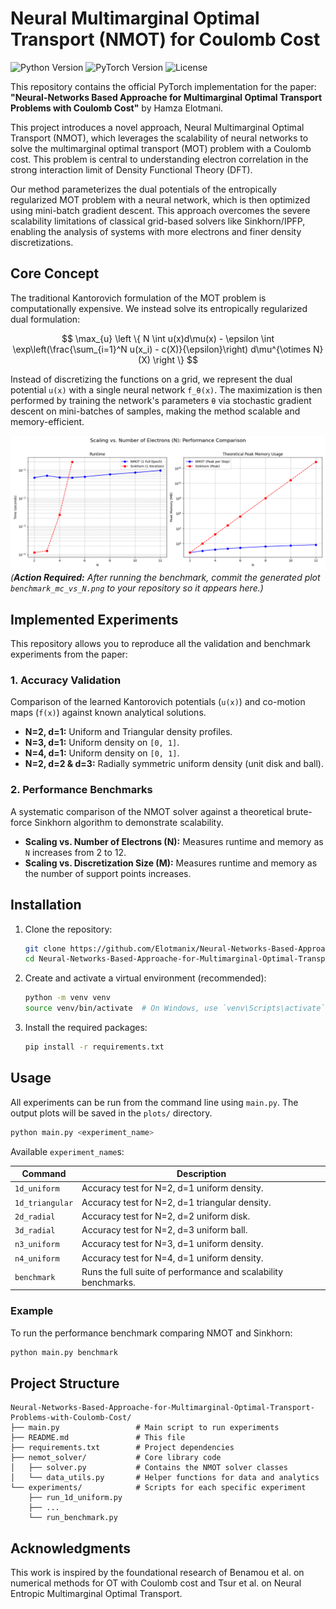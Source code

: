 # Neural Multimarginal Optimal Transport (NMOT) for Coulomb Cost

![Python Version](https://img.shields.io/badge/python-3.8+-blue.svg)
![PyTorch Version](https://img.shields.io/badge/pytorch-1.10+-orange.svg)
![License](https://img.shields.io/badge/license-MIT-green.svg)


This repository contains the official PyTorch implementation for the paper: **"Neural-Networks Based Approache for Multimarginal Optimal Transport Problems with Coulomb Cost"** by Hamza Elotmani.

This project introduces a novel approach, Neural Multimarginal Optimal Transport (NMOT), which leverages the scalability of neural networks to solve the multimarginal optimal transport (MOT) problem with a Coulomb cost. This problem is central to understanding electron correlation in the strong interaction limit of Density Functional Theory (DFT).

Our method parameterizes the dual potentials of the entropically regularized MOT problem with a neural network, which is then optimized using mini-batch gradient descent. This approach overcomes the severe scalability limitations of classical grid-based solvers like Sinkhorn/IPFP, enabling the analysis of systems with more electrons and finer density discretizations.

## Core Concept

The traditional Kantorovich formulation of the MOT problem is computationally expensive. We instead solve its entropically regularized dual formulation:

$$
\max_{u} \left \{ N \int u(x)d\mu(x) - \epsilon \int \exp\left(\frac{\sum_{i=1}^N u(x_i) - c(X)}{\epsilon}\right) d\mu^{\otimes N}(X) \right \}
$$


Instead of discretizing the functions on a grid, we represent the dual potential `u(x)` with a single neural network `f_θ(x)`. The maximization is then performed by training the network's parameters `θ` via stochastic gradient descent on mini-batches of samples, making the method scalable and memory-efficient.

![Scalability Benchmark](plots/benchmark_nmot_vs_N.png)
*(**Action Required:** After running the benchmark, commit the generated plot `benchmark_mc_vs_N.png` to your repository so it appears here.)*

## Implemented Experiments

This repository allows you to reproduce all the validation and benchmark experiments from the paper:

### 1. Accuracy Validation
Comparison of the learned Kantorovich potentials (`u(x)`) and co-motion maps (`f(x)`) against known analytical solutions.
- **N=2, d=1:** Uniform and Triangular density profiles.
- **N=3, d=1:** Uniform density on `[0, 1]`.
- **N=4, d=1:** Uniform density on `[0, 1]`.
- **N=2, d=2 & d=3:** Radially symmetric uniform density (unit disk and ball).

### 2. Performance Benchmarks
A systematic comparison of the NMOT solver against a theoretical brute-force Sinkhorn algorithm to demonstrate scalability.
- **Scaling vs. Number of Electrons (N):** Measures runtime and memory as `N` increases from 2 to 12.
- **Scaling vs. Discretization Size (M):** Measures runtime and memory as the number of support points increases.

## Installation

1.  Clone the repository:
    ```bash
    git clone https://github.com/Elotmanix/Neural-Networks-Based-Approache-for-Multimarginal-Optimal-Transport-Problems-with-Coulomb-Cost
    cd Neural-Networks-Based-Approache-for-Multimarginal-Optimal-Transport-Problems-with-Coulomb-Cost
    ```

2.  Create and activate a virtual environment (recommended):
    ```bash
    python -m venv venv
    source venv/bin/activate  # On Windows, use `venv\Scripts\activate`
    ```

3.  Install the required packages:
    ```bash
    pip install -r requirements.txt
    ```

## Usage

All experiments can be run from the command line using `main.py`. The output plots will be saved in the `plots/` directory.

```bash
python main.py <experiment_name>
```

Available `experiment_name`s:

| Command         | Description                                                      |
| --------------- | ---------------------------------------------------------------- |
| `1d_uniform`    | Accuracy test for N=2, d=1 uniform density.                      |
| `1d_triangular` | Accuracy test for N=2, d=1 triangular density.                   |
| `2d_radial`     | Accuracy test for N=2, d=2 uniform disk.                         |
| `3d_radial`     | Accuracy test for N=2, d=3 uniform ball.                         |
| `n3_uniform`    | Accuracy test for N=3, d=1 uniform density.                      |
| `n4_uniform`    | Accuracy test for N=4, d=1 uniform density.                      |
| `benchmark`     | Runs the full suite of performance and scalability benchmarks.   |


### Example

To run the performance benchmark comparing NMOT and Sinkhorn:
```bash
python main.py benchmark
```

## Project Structure

```
Neural-Networks-Based-Approache-for-Multimarginal-Optimal-Transport-Problems-with-Coulomb-Cost/
├── main.py                 # Main script to run experiments
├── README.md               # This file
├── requirements.txt        # Project dependencies
├── nemot_solver/           # Core library code
│   ├── solver.py           # Contains the NMOT solver classes
│   └── data_utils.py       # Helper functions for data and analytics
└── experiments/            # Scripts for each specific experiment
    ├── run_1d_uniform.py
    ├── ...
    └── run_benchmark.py
```



## Acknowledgments

This work is inspired by the foundational research of Benamou et al. on numerical methods for OT with Coulomb cost and Tsur et al. on Neural Entropic Multimarginal Optimal Transport.
